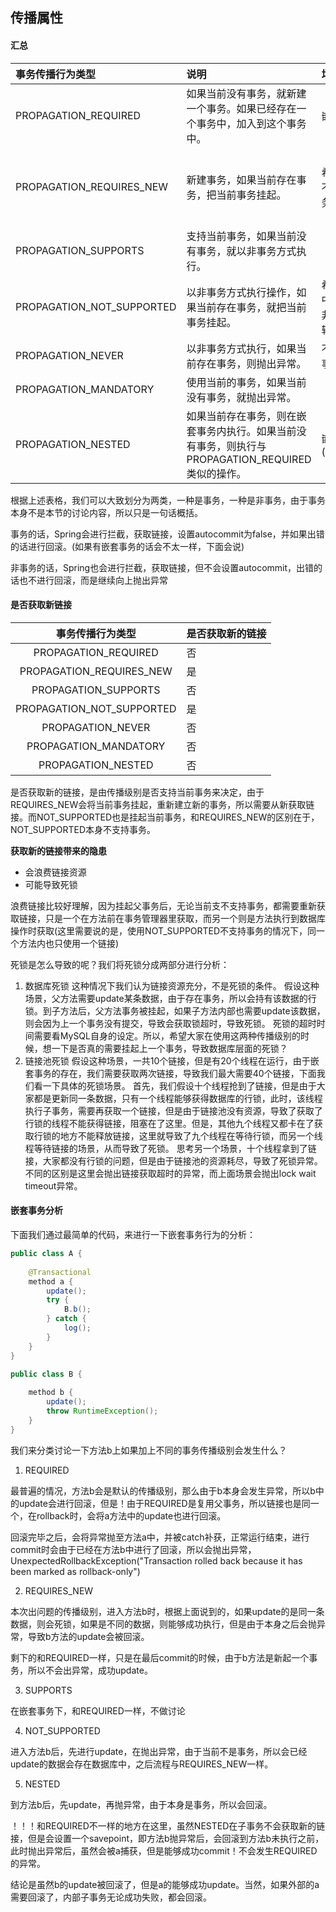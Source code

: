 ## 传播属性

#### 汇总

| 事务传播行为类型          | 说明                                                         | 场景                             | 风险                                                         |
| :------------------------ | :----------------------------------------------------------- | :------------------------------- | :----------------------------------------------------------- |
| PROPAGATION_REQUIRED      | 如果当前没有事务，就新建一个事务。如果已经存在一个事务中，加入到这个事务中。 | 嵌套事务                         | 嵌套事务中抛出异常，会将父事务的操作也进行回滚。             |
| PROPAGATION_REQUIRES_NEW  | 新建事务，如果当前存在事务，把当前事务挂起。                 | 希望子事务不影响父事务           | 多获取一个链接，在和父事务操作同一条记录、同一个数据库的情况下会导致死锁。 |
| PROPAGATION_SUPPORTS      | 支持当前事务，如果当前没有事务，就以非事务方式执行。         |                                  | 同REQUIRED。                                                 |
| PROPAGATION_NOT_SUPPORTED | 以非事务方式执行操作，如果当前存在事务，就把当前事务挂起。   | 希望在事务中执行一段非事务的逻辑 | 同REQUIRES_NEW。                                             |
| PROPAGATION_NEVER         | 以非事务方式执行，如果当前存在事务，则抛出异常。             | 不允许嵌套事务                   | 不支持嵌套事务                                               |
| PROPAGATION_MANDATORY     | 使用当前的事务，如果当前没有事务，就抛出异常。               |                                  | 同REQUIRED。                                                 |
| PROPAGATION_NESTED        | 如果当前存在事务，则在嵌套事务内执行。如果当前没有事务，则执行与 PROPAGATION_REQUIRED 类似的操作。 | 嵌套事务(savepoint)              | 需要try/catch才能实现子事务回滚。                            |

根据上述表格，我们可以大致划分为两类，一种是事务，一种是非事务，由于事务本身不是本节的讨论内容，所以只是一句话概括。

事务的话，Spring会进行拦截，获取链接，设置autocommit为false，并如果出错的话进行回滚。(如果有嵌套事务的话会不太一样，下面会说)

非事务的话，Spring也会进行拦截，获取链接，但不会设置autocommit，出错的话也不进行回滚，而是继续向上抛出异常



#### 是否获取新链接

|     事务传播行为类型      | 是否获取新的链接 |
| :-----------------------: | :--------------- |
|   PROPAGATION_REQUIRED    | 否               |
| PROPAGATION_REQUIRES_NEW  | 是               |
|   PROPAGATION_SUPPORTS    | 否               |
| PROPAGATION_NOT_SUPPORTED | 是               |
|     PROPAGATION_NEVER     | 否               |
|   PROPAGATION_MANDATORY   | 否               |
|    PROPAGATION_NESTED     | 否               |



是否获取新的链接，是由传播级别是否支持当前事务来决定，由于REQUIRES_NEW会将当前事务挂起，重新建立新的事务，所以需要从新获取链接。而NOT_SUPPORTED也是挂起当前事务，和REQUIRES_NEW的区别在于，NOT_SUPPORTED本身不支持事务。

**获取新的链接带来的隐患**

- 会浪费链接资源
- 可能导致死锁

浪费链接比较好理解，因为挂起父事务后，无论当前支不支持事务，都需要重新获取链接，只是一个在方法前在事务管理器里获取，而另一个则是方法执行到数据库操作时获取(这里需要说的是，使用NOT_SUPPORTED不支持事务的情况下，同一个方法内也只使用一个链接)

死锁是怎么导致的呢？我们将死锁分成两部分进行分析：

1. 数据库死锁
   这种情况下我们认为链接资源充分，不是死锁的条件。
   假设这种场景，父方法需要update某条数据，由于存在事务，所以会持有该数据的行锁。到子方法后，父方法事务被挂起，如果子方法内部也需要update该数据，则会因为上一个事务没有提交，导致会获取锁超时，导致死锁。
   死锁的超时时间需要看MySQL自身的设定。所以，希望大家在使用这两种传播级别的时候，想一下是否真的需要挂起上一个事务，导致数据库层面的死锁？
2. 链接池死锁
   假设这种场景，一共10个链接，但是有20个线程在运行，由于嵌套事务的存在，我们需要获取两次链接，导致我们最大需要40个链接，下面我们看一下具体的死锁场景。
   首先，我们假设十个线程抢到了链接，但是由于大家都是更新同一条数据，只有一个线程能够获得数据库的行锁，此时，该线程执行子事务，需要再获取一个链接，但是由于链接池没有资源，导致了获取了行锁的线程不能获得链接，阻塞在了这里。但是，其他九个线程又都卡在了获取行锁的地方不能释放链接，这里就导致了九个线程在等待行锁，而另一个线程等待链接的场景，从而导致了死锁。
   思考另一个场景，十个线程拿到了链接，大家都没有行锁的问题，但是由于链接池的资源耗尽，导致了死锁异常。不同的区别是这里会抛出链接获取超时的异常，而上面场景会抛出lock wait timeout异常。

 

#### 嵌套事务分析

下面我们通过最简单的代码，来进行一下嵌套事务行为的分析：

```java
public class A {
 
    @Transactional
    method a {
        update();
        try {
            B.b();
        } catch {
            log();
        }
    }
}

public class B {
 
    method b {
        update();
        throw RuntimeException();
    }
}
```

 

我们来分类讨论一下方法b上如果加上不同的事务传播级别会发生什么？

1. REQUIRED

最普遍的情况，方法b会是默认的传播级别，那么由于b本身会发生异常，所以b中的update会进行回滚，但是！由于REQUIRED是复用父事务，所以链接也是同一个，在rollback时，会将a方法中的update也进行回滚。

回滚完毕之后，会将异常抛至方法a中，并被catch补获，正常运行结束，进行commit时会由于已经在方法b中进行了回滚，所以会抛出异常，UnexpectedRollbackException("Transaction rolled back because it has been marked as rollback-only")

2. REQUIRES_NEW

本次出问题的传播级别，进入方法b时，根据上面说到的，如果update的是同一条数据，则会死锁，如果是不同的数据，则能够成功执行，但是由于本身之后会抛异常，导致b方法的update会被回滚。

剩下的和REQUIRED一样，只是在最后commit的时候，由于b方法是新起一个事务，所以不会出异常，成功update。

3. SUPPORTS

在嵌套事务下，和REQUIRED一样，不做讨论

4. NOT_SUPPORTED

进入方法b后，先进行update，在抛出异常，由于当前不是事务，所以会已经update的数据会存在数据库中，之后流程与REQUIRES_NEW一样。

5. NESTED

到方法b后，先update，再抛异常，由于本身是事务，所以会回滚。

！！！和REQUIRED不一样的地方在这里，虽然NESTED在子事务不会获取新的链接，但是会设置一个savepoint，即方法b抛异常后，会回滚到方法b未执行之前，此时抛出异常后，虽然会被a捕获，但是能够成功commit！不会发生REQUIRED的异常。

结论是虽然b的update被回滚了，但是a的能够成功update。当然，如果外部的a需要回滚了，内部子事务无论成功失败，都会回滚。


